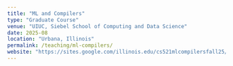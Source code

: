 ```yaml
---
title: "ML and Compilers"
type: "Graduate Course"
venue: "UIUC, Siebel School of Computing and Data Science"
date: 2025-08
location: "Urbana, Illinois"
permalink: /teaching/ml-compilers/
website: "https://sites.google.com/illinois.edu/cs521mlcompilersfall25/home"
---
```


